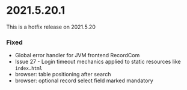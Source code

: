 # 2021.5.20.1

This is a hotfix release on 2021.5.20

### Fixed

- Global error handler for JVM frontend RecordCom
- Issue 27 - Login timeout mechanics applied to static resources like `index.html`
- browser: table positioning after search
- browser: optional record select field marked mandatory
